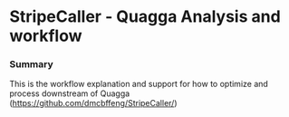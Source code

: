 
# StripeCaller - Quagga Analysis and workflow

### Summary
This is the workflow explanation and support for how to optimize and process downstream of Quagga (https://github.com/dmcbffeng/StripeCaller/)
